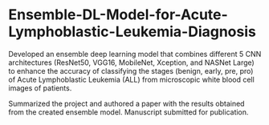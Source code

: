 # Ensemble-DL-Model-for-Acute-Lymphoblastic-Leukemia-Diagnosis

Developed an ensemble deep learning model that combines different 5 CNN architectures (ResNet50, VGG16, MobileNet, Xception, and NASNet Large) to enhance the accuracy of classifying the stages (benign, early, pre, pro) of Acute Lymphoblastic Leukemia (ALL) from microscopic white blood cell images of patients.

Summarized the project and authored a paper with the results obtained from the created ensemble model. Manuscript submitted for publication.
